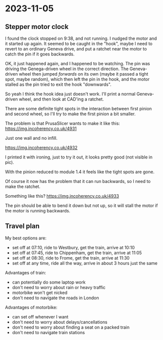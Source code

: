 # 2023-11-05

## Stepper motor clock

I found the clock stopped on 9:38, and not running. I nudged the motor
and it started up again. It seemed to be caught in the "hook", maybe I need
to revert to an ordinary Geneva drive, and put a ratchet near the motor
to catch the pin if it goes backwards.

OK, it just happened again, and I happened to be watching. The pin was
driving the Genega-driven wheel in the correct direction. The Geneva-driven
wheel then jumped *forwards* on its own (maybe it passed a tight spot, maybe
random), which then left the pin in the hook, and the motor stalled as the pin
tried to exit the hook "downwards".

So yeah I think the hook idea just doesn't work. I'll print a normal
Geneva-driven wheel, and then look at CAD'ing a ratchet.

There are some definite tight spots in the interaction between first pinion
and second wheel, so I'll try to make the first pinion a bit smaller.

The problem is that PrusaSlicer wants to make it like this: https://img.incoherency.co.uk/4931

Just one wall and no infill.

https://img.incoherency.co.uk/4932

I printed it with ironing, just to try it out, it looks pretty good (not visible in pic).

With the pinion reduced to module 1.4 it feels like the tight spots are gone.

Of course it now has the problem that it can run backwards, so I need to make the ratchet.

Something like this? https://img.incoherency.co.uk/4933

The pin should be able to bend it down but not up, so it will stall the motor if the motor
is running backwards.

## Travel plan

My best options are:

 * set off at 07:10, ride to Westbury, get the train, arrive at 10:10
 * set off at 07:45, ride to Chippenham, get the train, arrive at 11:05
 * set off at 08:30, ride to Frome, get the train, arrive at 11:30
 * set off at any time, ride all the way, arrive in about 3 hours just the same

Advantages of train:

 * can potentially do some laptop work
 * don't need to worry about rain or heavy traffic
 * motorbike won't get nicked
 * don't need to navigate the roads in London

Advantages of motorbike:

 * can set off whenever I want
 * don't need to worry about delays/cancellations
 * don't need to worry about finding a seat on a packed train
 * don't need to navigate train stations
